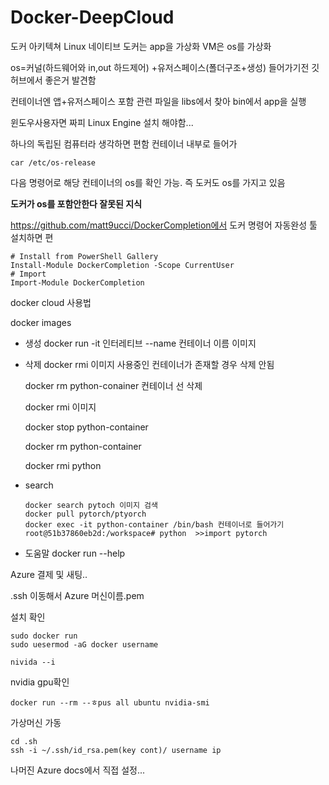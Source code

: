 # Docker-DeepCloud
도커 아키텍쳐
Linux 네이티브
도커는 app을 가상화 VM은 os를 가상화

os=커널(하드웨어와 in,out 하드제어) +유저스페이스(폴더구조+생성)
들어가기전 깃허브에서 좋은거 발견함

컨테이너엔 앱+유저스페이스 포함 관련 파일을 libs에서 찾아 bin에서 app을 실행

윈도우사용자면 짜피 Linux Engine 설치 해야함...

하나의 독립된 컴퓨터라 생각하면 편함
컨테이너 내부로 들어가

```
car /etc/os-release
```
다음 명령어로 해당 컨테이너의 os를 확인 가능. 즉  도커도 os를 가지고 있음 

**도커가 os를 포함안한다 잘못된 지식**


https://github.com/matt9ucci/DockerCompletion에서 
도커 명령어 자동완성 툴 설치하면 편
```
# Install from PowerShell Gallery
Install-Module DockerCompletion -Scope CurrentUser
# Import
Import-Module DockerCompletion
```

docker cloud 사용법

docker images

- 생성
docker run -it 인터레티브 --name 컨테이너 이름 이미지

- 삭제
  docker rmi 이미지
  사용중인 컨테이너가 존재할 경우 삭제 안됨

  docker rm python-conainer 컨테이너 선 삭제

  docker rmi 이미지

  docker stop python-container
  
  docker rm python-container
  
  docker rmi python
  
- search
  ```
  docker search pytoch 이미지 검색
  docker pull pytorch/ptyorch
  docker exec -it python-container /bin/bash 컨테이너로 들어가기
  root@51b37860eb2d:/workspace# python  >>import pytorch
  ```
- 도움말
  docker run --help
  
Azure 결제 및 새팅..

.ssh 이동해서 Azure 머신이름.pem

설치 확인
```
sudo docker run
sudo uesermod -aG docker username

nivida --i
```
nvidia gpu확인
```
docker run --rm --ㅎpus all ubuntu nvidia-smi
```

가상머신 가동
```
cd .sh
ssh -i ~/.ssh/id_rsa.pem(key cont)/ username ip
```

나머진 Azure docs에서 직접 설정...

























